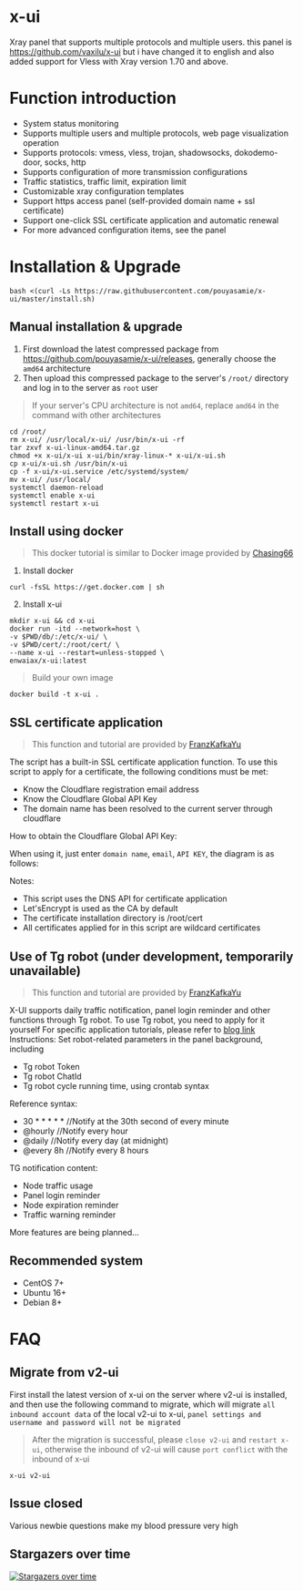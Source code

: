 # x-ui

Xray panel that supports multiple protocols and multiple users. this panel is https://github.com/vaxilu/x-ui but i have changed it to english and also added support for Vless with Xray version 1.70 and above.

# Function introduction

- System status monitoring
- Supports multiple users and multiple protocols, web page visualization operation
- Supports protocols: vmess, vless, trojan, shadowsocks, dokodemo-door, socks, http
- Supports configuration of more transmission configurations
- Traffic statistics, traffic limit, expiration limit
- Customizable xray configuration templates
- Support https access panel (self-provided domain name + ssl certificate)
- Support one-click SSL certificate application and automatic renewal
- For more advanced configuration items, see the panel

# Installation & Upgrade

```
bash <(curl -Ls https://raw.githubusercontent.com/pouyasamie/x-ui/master/install.sh)
```

## Manual installation & upgrade

1. First download the latest compressed package from https://github.com/pouyasamie/x-ui/releases, generally choose the `amd64` architecture
2. Then upload this compressed package to the server's `/root/` directory and log in to the server as `root` user

> If your server's CPU architecture is not `amd64`, replace `amd64` in the command with other architectures

```
cd /root/
rm x-ui/ /usr/local/x-ui/ /usr/bin/x-ui -rf
tar zxvf x-ui-linux-amd64.tar.gz
chmod +x x-ui/x-ui x-ui/bin/xray-linux-* x-ui/x-ui.sh
cp x-ui/x-ui.sh /usr/bin/x-ui
cp -f x-ui/x-ui.service /etc/systemd/system/
mv x-ui/ /usr/local/
systemctl daemon-reload
systemctl enable x-ui
systemctl restart x-ui
```

## Install using docker

> This docker tutorial is similar to Docker image provided by [Chasing66](https://github.com/Chasing66)

1. Install docker

```shell
curl -fsSL https://get.docker.com | sh
```

2. Install x-ui

```shell
mkdir x-ui && cd x-ui
docker run -itd --network=host \
-v $PWD/db/:/etc/x-ui/ \
-v $PWD/cert/:/root/cert/ \
--name x-ui --restart=unless-stopped \
enwaiax/x-ui:latest
```

> Build your own image

```shell
docker build -t x-ui .
```

## SSL certificate application

> This function and tutorial are provided by [FranzKafkaYu](https://github.com/FranzKafkaYu)

The script has a built-in SSL certificate application function. To use this script to apply for a certificate, the following conditions must be met:

- Know the Cloudflare registration email address
- Know the Cloudflare Global API Key
- The domain name has been resolved to the current server through cloudflare

How to obtain the Cloudflare Global API Key:

When using it, just enter `domain name`, `email`, `API KEY`, the diagram is as follows:

Notes:

- This script uses the DNS API for certificate application
- Let'sEncrypt is used as the CA by default
- The certificate installation directory is /root/cert
- All certificates applied for in this script are wildcard certificates

## Use of Tg robot (under development, temporarily unavailable)

> This function and tutorial are provided by [FranzKafkaYu](https://github.com/FranzKafkaYu)

X-UI supports daily traffic notification, panel login reminder and other functions through Tg robot. To use Tg robot, you need to apply for it yourself
For specific application tutorials, please refer to [blog link](https://coderfan.net/how-to-use-telegram-bot-to-alarm-you-when-someone-login-into-your-vps.html)
Instructions: Set robot-related parameters in the panel background, including

- Tg robot Token
- Tg robot ChatId
- Tg robot cycle running time, using crontab syntax

Reference syntax:

- 30 \* \* \* \* \* //Notify at the 30th second of every minute
- @hourly //Notify every hour
- @daily //Notify every day (at midnight)
- @every 8h //Notify every 8 hours

TG notification content:

- Node traffic usage
- Panel login reminder
- Node expiration reminder
- Traffic warning reminder

More features are being planned...

## Recommended system

- CentOS 7+
- Ubuntu 16+
- Debian 8+

# FAQ

## Migrate from v2-ui

First install the latest version of x-ui on the server where v2-ui is installed, and then use the following command to migrate, which will migrate `all inbound account data` of the local v2-ui to x-ui, `panel settings and username and password will not be migrated`

> After the migration is successful, please `close v2-ui` and `restart x-ui`, otherwise the inbound of v2-ui will cause `port conflict` with the inbound of x-ui

```
x-ui v2-ui
```

## Issue closed

Various newbie questions make my blood pressure very high

## Stargazers over time

[![Stargazers over time](https://starchart.cc/vaxilu/x-ui.svg)](https://starchart.cc/vaxilu/x-ui)
